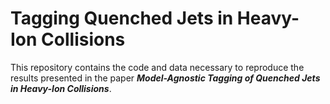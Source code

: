 # Tagging Quenched Jets in Heavy-Ion Collisions

This repository contains the code and data necessary to reproduce the results presented in the paper _**Model-Agnostic Tagging of Quenched Jets in Heavy-Ion Collisions**_.




